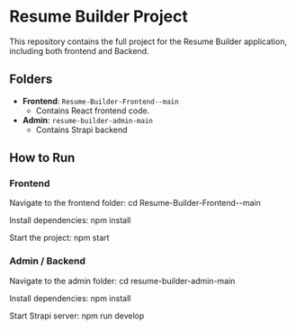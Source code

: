 # Resume Builder Project

This repository contains the full project for the Resume Builder application, including both frontend and Backend.

## Folders

- **Frontend**: `Resume-Builder-Frontend--main`
  - Contains React frontend code.
- **Admin**: `resume-builder-admin-main`
  - Contains Strapi backend

## How to Run

### Frontend
Navigate to the frontend folder:
  cd Resume-Builder-Frontend--main
   
Install dependencies:
  npm install

Start the project:
  npm start

### Admin / Backend
Navigate to the admin folder:
  cd resume-builder-admin-main

Install dependencies:
  npm install
  
Start Strapi server:
  npm run develop

